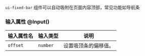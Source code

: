 `ui-fixed-bar` 组件可以自动吸附在页面内容顶部，常见功能如导航条

### 输入属性 @Input()

| 输入属性名 | 输入类型  | 说明    |
| --        | --        | --        |
| `offset`      | `number`   | 设置吸顶条的偏移值。 |
